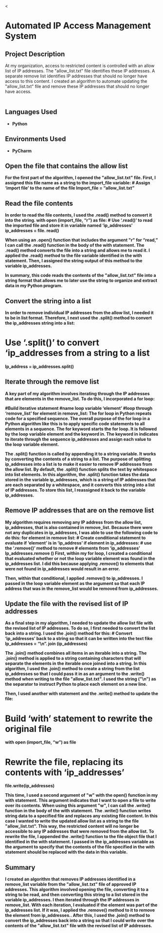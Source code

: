 < <h1>Automated IP Access Management System</h1>

<h2>Project Description</h2>
At my organization, access to restricted content is controlled with an allow list of IP addresses. The "allow_list.txt" file identifies these IP addresses. A separate remove list identifies IP addresses that should no longer have access to this content. I created an algorithm to automate updating the "allow_list.txt" file and remove these IP addresses that should no longer have access.
<br />
<br />


<h2>Languages Used</h2>

- <b>Python

<h2>Environments Used</h2>

- <b>PyCharm

<h2>Open the file that contains the allow list</h2>
For the first part of the algorithm, I opened the "allow_list.txt" file. First, I assigned this file name as a string to the import_file variable:
# Assign ‘import file’ to the name of the file
Import_file = “allow_list.txt”

<h2>Read the file contents</h2>
In order to read the file contents, I used the .read() method to convert it into the string.
with open (import_file, “r”) as file:
# Use ‘.read()’ to read the imported file and store it in variable named ‘ip_addresses’ ip_addresses = file. read()

When using an .open() function that includes the argument "r" for “read,” I can call the .read() function in the body of the with statement. The .read() method converts the file into a string and allows me to read it. I applied the .read() method to the file variable identified in the with statement. Then, I assigned the string output of this method to the variable ip_addresses. 

In summary, this code reads the contents of the "allow_list.txt" file into a string format that allows me to later use the string to organize and extract data in my Python program.

<h2>Convert the string into a list
</h2>
In order to remove individual IP addresses from the allow list, I needed it to be in list format. Therefore, I next used the .split() method to convert the ip_addresses string into a list:

# Use ‘.split()’ to convert ‘ip_addresses from a string to a list
Ip_address = ip_addresses.split()

<h2> Iterate through the remove list
</h2>
A key part of my algorithm involves iterating through the IP addresses that are elements in the remove_list. To do this, I incorporated a for loop:

#Build iterative statement
#name loop variable ‘element’
#loop through ‘remove_list’
for element in remove_list:
The for loop in Python repeats code for a specified sequence. The overall purpose of the for loop in a Python algorithm like this is to apply specific code statements to all elements in a sequence. The for keyword starts the for loop. It is followed by the loop variable element and the keyword in. The keyword in indicates to iterate through the sequence ip_addresses and assign each value to the loop variable element. 


The .split() function is called by appending it to a string variable. It works by converting the contents of a string to a list. The purpose of splitting ip_addresses into a list is to make it easier to remove IP addresses from the allow list. By default, the .split() function splits the text by whitespace into list elements. In this algorithm, the .split() function takes the data stored in the variable ip_addresses, which is a string of IP addresses that are each separated by a whitespace, and it converts this string into a list of IP addresses. To store this list, I reassigned it back to the variable ip_addresses. 

<h2>Remove IP addresses that are on the remove list
</h2>
  My algorithm requires removing any IP address from the allow list, ip_addresses, that is also contained in remove_list.  Because there were not any duplicates in ip_addresses, I was able to use the following code to do this:
for element in remove list:
# Create conditional statement to evaluate if ‘element’ is in ‘ip_address’
if element in ip_addresses:
# use the ‘.remove()’ method to remove
# elements from ‘ip_addresses’
Ip_addresses.remove ()
First, within my for loop, I created a conditional that evaluated whether or not the loop variable element was found in the ip_addresses list. I did this because applying .remove() to elements that were not found in ip_addresses would result in an error. 

Then, within that conditional, I applied .remove() to ip_addresses. I passed in the loop variable element as the argument so that each IP address that was in the remove_list would be removed from ip_addresses.

<h2>Update the file with the revised list of IP addresses</h2> 
As a final step in my algorithm, I needed to update the allow list file with the revised list of IP addresses. To do so, I first needed to convert the list back into a string. I used the .join() method for this:
# Convert ‘ip_addresses’ back to a string so that it can be written into the text fike
Ip_addresses = “\n”. join (ip_addresses)

The .join() method combines all items in an iterable into a string. The .join() method is applied to a string containing characters that will separate the elements in the iterable once joined into a string. In this algorithm, I used the .join() method to create a string from the list ip_addresses so that I could pass it in as an argument to the .write() method when writing to the file "allow_list.txt". I used the string ("\n") as the separator to instruct Python to place each element on a new line. 

Then, I used another with statement and the .write() method to update the file:
# Build ‘with’ statement to rewrite the original file
with open (import_file, “w”) as file
# Rewrite the file, replacing its contents with ‘ip_addresses’
file.write(ip_addresses)

This time, I used a second argument of "w" with the open() function in my with statement. This argument indicates that I want to open a file to write over its contents. When using this argument "w", I can call the .write() function in the body of the with statement. The .write() function writes string data to a specified file and replaces any existing file content. 
In this case I wanted to write the updated allow list as a string to the file "allow_list.txt". This way, the restricted content will no longer be accessible to any IP addresses that were removed from the allow list. To rewrite the file, I appended the .write() function to the file object file that I identified in the with statement. I passed in the ip_addresses variable as the argument to specify that the contents of the file specified in the with statement should be replaced with the data in this variable.
<h2>Summary</h2>
I created an algorithm that removes IP addresses identified in a remove_list variable from the "allow_list.txt" file of approved IP addresses. This algorithm involved opening the file, converting it to a string to be read, and then converting this string to a list stored in the variable ip_addresses. I then iterated through the IP addresses in remove_list. With each iteration, I evaluated if the element was part of the ip_addresses list. If it was, I applied the .remove() method to it to remove the element from ip_addresses.. After this, I used the .join() method to convert the ip_addresses back into a string so that I could write over the contents of the "allow_list.txt" file with the revised list of IP addresses.


</p>

<!--
 ```diff
- text in red
+ text in green
! text in orange
# text in gray
@@ text in purple (and bold)@@
```
--!>
